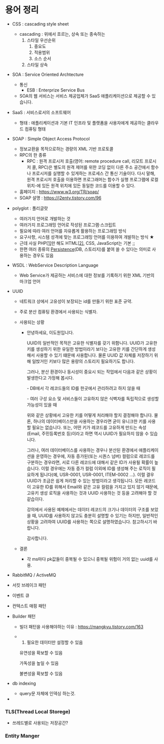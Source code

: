 # 용어 정리

- CSS : cascading style sheet
  - cascading : 위에서 흐르는, 상속 또는 종속하는
    1. 스타일 우선순위
       1. 중요도 
       2. 적용범위
       3. 소스 순서
    2. 스타일 상속



- SOA : Service Oriented Archtecture

  - 통신
    - ESB : Enterprize Service Bus
  - SOA의 웹 서비스는 서비스 제공업체가 SaaS 애플리케이션으로 제공할 수 있습니다.

  

- SaaS : 서비스로서의 소프트웨어 

  - 형태 : 애플리케이션과 기본 IT 인프라 및 플랫폼을 사용자에게 제공하는 클라우드 컴퓨팅 형태

    

- SOAP : Simple Object Access Protocol
  - 정보교환을 목적으로하는 경량의 XML 기반 프로토콜
  - RPC의 한 종류
    - RPC : 원격 프로시저 호출(영어: remote procedure call, 리모트 프로시저 콜, RPC)은 별도의 원격 제어를 위한 코딩 없이 다른 주소 공간에서 함수나 프로시저를 실행할 수 있게하는 프로세스 간 통신 기술이다. 다시 말해, 원격 프로시저 호출을 이용하면 프로그래머는 함수가 실행 프로그램에 로컬 위치-에 있든 원격 위치에 있든 동일한 코드를 이용할 수 있다.
  - 홈페이지 : https://www.w3.org/TR/soap/
  - SOAP 설명 : https://j2enty.tistory.com/96

- polyglot : 폴리글랏
  - 여러가지 언어로 개발하는 것
  - 여러가지 프로그래밍 언어로 작성된 프로그램·스크립트
  - 필요에 따라 여러 언어를 자유롭게 활용하는 프로그래밍 방식
  - 요구사항, 시스템 성격에 맞는 프로그래밍 언어를 이용하여 개발하는 방식 ★
  - 근데 사실 PHP[[1\]](https://zetawiki.com/wiki/폴리글랏_polyglot#cite_note-1)만 해도 HTML[[2\]](https://zetawiki.com/wiki/폴리글랏_polyglot#cite_note-2), CSS, JavaScript는 기본 ;;
  - 한편 여러 종류의 [Persistence](https://zetawiki.com/wiki/Persistence)(DB, 스토리지)를 붙여 쓸 수 있다는 의미로 사용하는 경우도 있음
- WSDL : WebService Description Language
  - Web Service가 제공하는 서비스에 대한 정보를 기록하기 위한 XML 기반의 마크업 언어

- UUID

  - 네트워크 상에서 고유성이 보장되는 id를 만들기 위한 표준 규약.
  - 주로 분산 컴퓨팅 환경에서 사용되는 식별자.

  - 사용되는 상황

    - 안녕하세요, 이도원입니다. 

      UUID의 일반적인 목적은 고유한 식별자를 갖기 위함니다. UUID가 고유한 키를 생성하기 위한 유일한 방법이라기 보다는 고유한 키를 간단하게 생성해서 사용할 수 있기 떄문에 사용합니다. 물론 UUID 값 자체를 저장하기 위해 일밙거인 키보다 많은 용량의 스토리지 필요하기도 합니다. 

      그러나, 분산 환경이나 동시성이 중요시 되는 작업에서 다음과 같은 상황이 발생한다고 가정해 봅시다.

      \- DB에서 각 레코드들의 ID를 한곳에서 관리하려고 하지 않을 때

      \- 여러 구성 요소 및 서비스들이 고유하지 않은 식벽자를 독립적으로 생성할 가능성이 있을 때

      위와 같은 상황에서 고유한 키를 어떻게 처리해야 할지 결정해야 합니다. 물론, 하나의 데이터베이스만을 사용하는 경우라면 굳이 유니크한 키를 사용할 필요는 없습니다. 또는, 어떤 키가 레코드를 고유하게 만드는 속성(Email, 주민등록번호 등)이라고 하면 역시 UUID가 필요하지 않을 수 있습니다. 

      그러나, 여러 데이터베이스를 사용하는 경우나 분산된 환경에서 애플리케이션을 운영하는 경우에, 자동 증가된(또는 시퀀스 넘버) 컬럼으로 레코드를 구분하는 경우라면, 서로 다른 레코드에 대해서 같은 ID가 사용될 확률이 높습니다. 이럴 경우에는 자동 증가 컬럼 이외에 ID를 생성해 주는 로직이 필요하게 됩니다(예, USR-0001, USR-0001, ITEM-0002 ...). 이럴 결우 UUID가 조금은 쉽게 처리할 수 있는 방법이라고 생각됩니다. 모든 레코드이 고유한 ID를 위해서 Email와 같은 고유 컬럼을 가지고 있지 않기 때문에, 고유키 생성 로직을 사용하는 것과 UUID 사용하는 것 등을 고려해야 할 것 같습이다. 

      강의에서 사용된 예제에서는 데이터 레코드의 크기나 데이터의 구조를 보았을 때, UUID를 사용하지 않고도 충분히 설명할 수 있기는 하지만, 일반적인 상황을 고려하여 UUID를 사용하는 쪽으로 설명하였습니다. 참고하시기 바랍니다. 

      감사합니다.

  - 결론

    - 각 ms마다 pk값들이 중복될 수 있으니 중복될 위험이 거의 없는 uuid를 사용.

- RabbitMQ / ActiveMQ

- 서킷 브레이크 패턴
- 이벤트 큐
- 컨텍스트 매핑 패턴

- Builder 패턴

  - 빌더 패턴을 사용해야하는 이유 : https://mangkyu.tistory.com/163

  - 1. 필요한 데이터만 설정할 수 있음

    유연성을 확보할 수 있음

    가독성을 높일 수 있음

    불변성을 확보할 수 있음

- db indexing
  - query문 자체에 인덱싱 하는것.

- 

### TLS(Thread Local Storege)

- 쓰레드별로 사용되는 저장공간?

### Entity Manger

